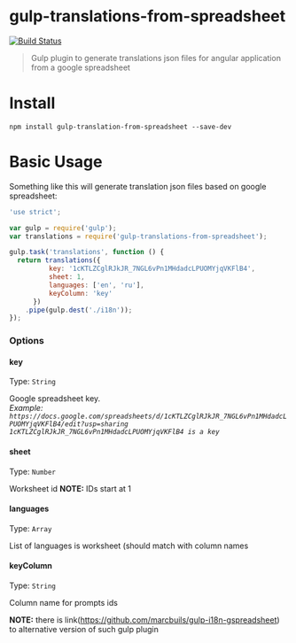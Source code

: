 # gulp-translations-from-spreadsheet

[![Build Status](https://travis-ci.org/dlmanning/gulp-sass.svg?branch=master)](https://travis-ci.org/dlmanning/gulp-sass)

> Gulp plugin to generate translations json files for angular application from a google spreadsheet

# Install

```
npm install gulp-translation-from-spreadsheet --save-dev
```

# Basic Usage

Something like this will generate translation json files based on google spreadsheet:

```javascript
'use strict';

var gulp = require('gulp');
var translations = require('gulp-translations-from-spreadsheet');

gulp.task('translations', function () {
  return translations({
          key: '1cKTLZCglRJkJR_7NGL6vPn1MHdadcLPUOMYjqVKFlB4',
          sheet: 1,
          languages: ['en', 'ru'],
          keyColumn: 'key'
      })
    .pipe(gulp.dest('./i18n'));
});
```

### Options

#### key
Type: `String`

Google spreadsheet key.  
*Example: `https://docs.google.com/spreadsheets/d/1cKTLZCglRJkJR_7NGL6vPn1MHdadcLPUOMYjqVKFlB4/edit?usp=sharing`*
*`1cKTLZCglRJkJR_7NGL6vPn1MHdadcLPUOMYjqVKFlB4 is a key`*

#### sheet
Type: `Number`

Worksheet id
**NOTE:** IDs start at 1

#### languages
Type: `Array`

List of languages is worksheet (should match with column names

#### keyColumn
Type: `String`

Column name for prompts ids



**NOTE:** there is link(https://github.com/marcbuils/gulp-i18n-gspreadsheet) to alternative version of such gulp plugin 

